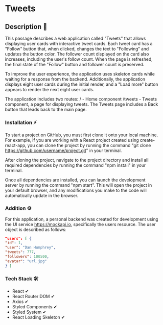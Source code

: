# Tweets

## Description 📑

This passage describes a web application called "Tweets" that allows displaying
user cards with interactive tweet cards. Each tweet card has a "Follow" button
that, when clicked, changes the text to "Following" and updates the button
color. The follower count displayed on the card also increases, including the
user's follow count. When the page is refreshed, the final state of the "Follow"
button and follower count is preserved.

To improve the user experience, the application uses skeleton cards while
waiting for a response from the backend. Additionally, the application displays
eight user cards during the initial render, and a "Load more" button appears to
render the next eight user cards.

The application includes two routes: / - Home component /tweets - Tweets
component, a page for displaying tweets. The Tweets page includes a Back button
that leads back to the main page.

### Installation ⚡️

To start a project on GitHub, you must first clone it onto your local machine.
For example, if you are working with a React project created using
create-react-app, you can clone the project by running the command "git clone
https://github.com/username/project.git" in your terminal.

After cloning the project, navigate to the project directory and install all
required dependencies by running the command "npm install" in your terminal.

Once all dependencies are installed, you can launch the development server by
running the command "npm start". This will open the project in your default
browser, and any modifications you make to the code will automatically update in
the browser.

### Addition ⚙️

For this application, a personal backend was created for development using the
UI service https://mockapi.io, specifically the users resource. The user object
is described as follows:

```json
"users": [ {
"id": 1,
"user": "Dan Humphrey",
"tweets": 777,
"followers": 100500,
"avatar": "url.jpg"
} ]
```

### Tech Stack 🛠

- React ✔
- React Router DOM ✔
- Axios ✔
- Styled Components ✔
- Styled System ✔
- React Loading Skeleton ✔
